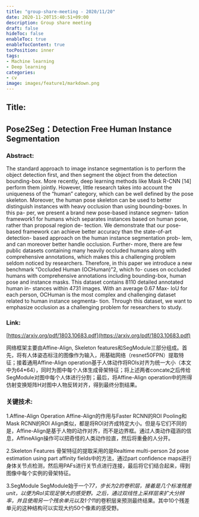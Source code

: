 ```yaml
---
title: "group-share-meeting - 2020/11/20"
date: 2020-11-20T15:40:51+09:00
description: Group share meeting
draft: false
hideToc: false
enableToc: true
enableTocContent: true
tocPosition: inner
tags:
- Machine learning
- Deep learning
categories:
- cv
image: images/feature1/markdown.png
---
```




## Title:

## Pose2Seg：Detection Free Human Instance Segmentation

### Abstract:

The standard approach to image instance segmentation is to perform the object detection first, and then segment the object from the detection bounding-box. More recently, deep learning methods like Mask R-CNN [14] perform them jointly. However, little research takes into account the uniqueness of the “human” category, which can be well defined by the pose skeleton. Moreover, the human pose skeleton can be used to better distinguish instances with heavy occlusion than using bounding-boxes. In this pa- per, we present a brand new pose-based instance segmen- tation framework1 for humans which separates instances based on human pose, rather than proposal region de- tection. We demonstrate that our pose-based framework can achieve better accuracy than the state-of-art detection- based approach on the human instance segmentation prob- lem, and can moreover better handle occlusion. Further- more, there are few public datasets containing many heavily occluded humans along with comprehensive annotations, which makes this a challenging problem seldom noticed by researchers. Therefore, in this paper we introduce a new benchmark “Occluded Human (OCHuman)”2, which fo- cuses on occluded humans with comprehensive annotations including bounding-box, human pose and instance masks. This dataset contains 8110 detailed annotated human in- stances within 4731 images. With an average 0.67 Max- IoU for each person, OCHuman is the most complex and challenging dataset related to human instance segmenta- tion. Through this dataset, we want to emphasize occlusion as a challenging problem for researchers to study.

### Link:

[https://arxiv.org/pdf/1803.10683.pdf](https://arxiv.org/pdf/1803.10683.pdf)

网络框架主要由Affine-Align, Skeleton features和SegModule三部分组成。首先，将有人体姿态标注的图像作为输入，用基础网络（resnet50FPN）提取特征；接着通用Affine-Align operation基于人体动作将ROIs对齐为统一大小（本文中为64*64），同时为图中每个人体生成骨架特征；将上述两者concate之后传给SegModule对图中每个人体进行分割；最后，将Affine-Align operation中的所得仿射变换矩阵H对图中人物反转对齐，得到最终分割结果。

### 关键技术:

1.Affine-Align Operation
Affine-Align的作用与Faster RCNN的ROI Pooling和Mask RCNN的ROI Align类似，都是将ROI对齐成特定大小。但是与它们不同的是，Affine-Align是基于人物的动作对齐，而不是边界框。通过人类动作蕴涵的信息，AffineAlign操作可以把奇怪的人类动作拉直，然后将重叠的人分开。

2.Skeleton Features
骨架特征的提取采用的是Realtime multi-person 2d pose estimation using part affinity fields中的方法，通过part confidence maps进行身体关节点检测，然后用PAFs进行关节点进行连接，最后将它们结合起来，得到图像中每个实例的骨架特征。

3.SegModule
SegModule始于一个7*7，步长为2的卷积层，接着是几个标准残差unit，以便为RoI实现足够大的感受野。之后，通过双线性上采样层来扩大分辨率，并且使用另一个残余单元以及1个1*1的卷积层来预测最终结果。其中10个残差单元的这种结构可以实现大约50个像素的感受野。



